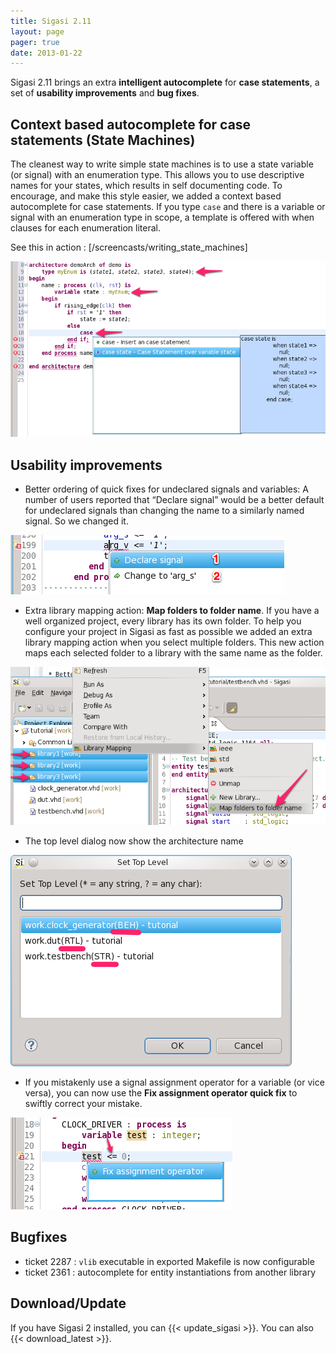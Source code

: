 ```yaml
---
title: Sigasi 2.11
layout: page
pager: true
date: 2013-01-22
---
```


Sigasi 2.11 brings an extra **intelligent autocomplete** for **case
statements**, a set of **usability improvements** and **bug fixes**.

Context based autocomplete for case statements (State Machines)
---------------------------------------------------------------

The cleanest way to write simple state machines is to use a state
variable (or signal) with an enumeration type. This allows you to use
descriptive names for your states, which results in self documenting
code. To encourage, and make this style easier, we added a context based
autocomplete for case statements. If you type `case` and there is a
variable or signal with an enumeration type in scope, a template is
offered with when clauses for each enumeration literal.

See this in action : [/screencasts/writing_state_machines]

![Context sensitive autocomplete for case statements](2.11/casestatementautocomplete_a.png "Context sensitive autocomplete for case statements")

Usability improvements
----------------------

-   Better ordering of quick fixes for undeclared signals and variables:
    A number of users reported that “Declare signal” would be a better
    default for undeclared signals than changing the name to a similarly
    named signal. So we changed it.

![Quickfix order](2.11/quickfixorder.png "Quickfix order")

-   Extra library mapping action: **Map folders to folder name**. If you
    have a well organized project, every library has its own folder. To
    help you configure your project in Sigasi as fast as possible we
    added an extra library mapping action when you select
    multiple folders. This new action maps each selected folder to a
    library with the same name as the folder.

![Map folders to folder name](2.11/mapfolderstofoldername_a.png "Map folders to folder name")

-   The top level dialog now show the architecture name

![Set top level selection dialog](2.11/settoplevelarchitecture_.png "Set top level selection dialog")

-   If you mistakenly use a signal assignment operator for a variable
    (or vice versa), you can now use the **Fix assignment operator quick
    fix** to swiftly correct your mistake.

![Fix assignment operator quick fix](2.11/assignmentoperatorquickfix_.png "Fix assignment operator quick fix")

Bugfixes
--------

-   ticket 2287 : `vlib` executable in exported Makefile is now configurable
-   ticket 2361 : autocomplete for entity instantiations from another library

Download/Update
---------------

If you have Sigasi 2 installed, you can {{< update_sigasi >}}. You can also {{< download_latest >}}.
